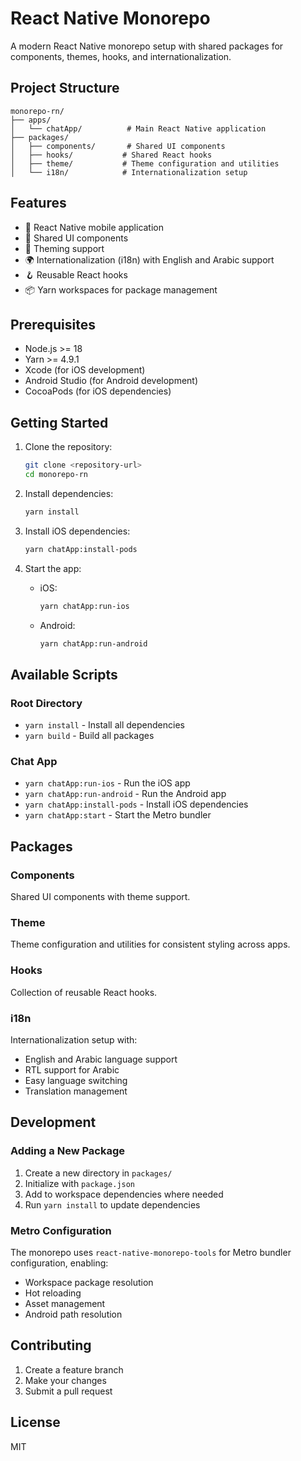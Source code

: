 # React Native Monorepo

A modern React Native monorepo setup with shared packages for components, themes, hooks, and internationalization.

## Project Structure

```
monorepo-rn/
├── apps/
│   └── chatApp/          # Main React Native application
├── packages/
│   ├── components/       # Shared UI components
│   ├── hooks/           # Shared React hooks
│   ├── theme/           # Theme configuration and utilities
│   └── i18n/            # Internationalization setup
```

## Features

- 📱 React Native mobile application
- 🎨 Shared UI components
- 🌈 Theming support
- 🌍 Internationalization (i18n) with English and Arabic support
- 🪝 Reusable React hooks
- 📦 Yarn workspaces for package management

## Prerequisites

- Node.js >= 18
- Yarn >= 4.9.1
- Xcode (for iOS development)
- Android Studio (for Android development)
- CocoaPods (for iOS dependencies)

## Getting Started

1. Clone the repository:
   ```bash
   git clone <repository-url>
   cd monorepo-rn
   ```

2. Install dependencies:
   ```bash
   yarn install
   ```

3. Install iOS dependencies:
   ```bash
   yarn chatApp:install-pods
   ```

4. Start the app:
   - iOS:
     ```bash
     yarn chatApp:run-ios
     ```
   - Android:
     ```bash
     yarn chatApp:run-android
     ```

## Available Scripts

### Root Directory
- `yarn install` - Install all dependencies
- `yarn build` - Build all packages

### Chat App
- `yarn chatApp:run-ios` - Run the iOS app
- `yarn chatApp:run-android` - Run the Android app
- `yarn chatApp:install-pods` - Install iOS dependencies
- `yarn chatApp:start` - Start the Metro bundler

## Packages

### Components
Shared UI components with theme support.

### Theme
Theme configuration and utilities for consistent styling across apps.

### Hooks
Collection of reusable React hooks.

### i18n
Internationalization setup with:
- English and Arabic language support
- RTL support for Arabic
- Easy language switching
- Translation management

## Development

### Adding a New Package
1. Create a new directory in `packages/`
2. Initialize with `package.json`
3. Add to workspace dependencies where needed
4. Run `yarn install` to update dependencies

### Metro Configuration
The monorepo uses `react-native-monorepo-tools` for Metro bundler configuration, enabling:
- Workspace package resolution
- Hot reloading
- Asset management
- Android path resolution

## Contributing

1. Create a feature branch
2. Make your changes
3. Submit a pull request

## License

MIT
